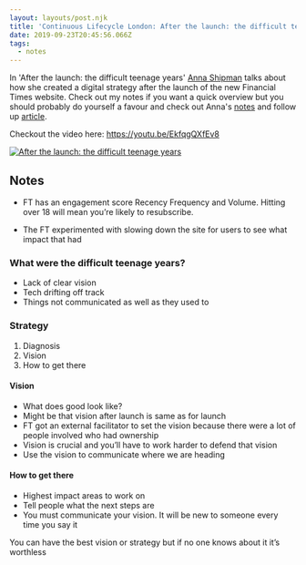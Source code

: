 ```yaml
---
layout: layouts/post.njk
title: 'Continuous Lifecycle London: After the launch: the difficult teenage years'
date: 2019-09-23T20:45:56.066Z
tags:
  - notes
---
```

In 'After the launch: the difficult teenage years' [Anna Shipman](https://www.annashipman.co.uk/) talks about how she created a digital strategy after the launch of the new Financial Times website. Check out my notes if you want a quick overview but you should probably do yourself a favour and check out Anna's [notes](https://www.annashipman.co.uk/jfdi/difficult-teenage-years.html) and follow up [article](https://www.annashipman.co.uk/jfdi/no-next-next.html).

Checkout the video here: https://youtu.be/EkfqgQXfEv8

[![After the launch: the difficult teenage years](https://img.youtube.com/vi/EkfqgQXfEv8/1.jpg)](https://www.youtube.com/watch?v=EkfqgQXfEv8 "After the launch: the difficult teenage years")

## Notes

* FT has an engagement score Recency Frequency and Volume. Hitting over 18 will mean you’re likely to resubscribe.

* The FT experimented with slowing down the site for users to see what impact that had

### What were the difficult teenage years?

* Lack of clear vision
* Tech drifting off track
* Things not communicated as well as they used to

### Strategy

1. Diagnosis 
2. Vision
3. How to get there

#### Vision 

* What does good look like?
* Might be that vision after launch is same as for launch
* FT got an external facilitator to set the vision because there were a lot of people involved who had ownership
* Vision is crucial and you’ll have to work harder to defend that vision
* Use the vision to communicate where we are heading

#### How to get there

* Highest impact areas to work on
* Tell people what the next steps are
* You must communicate your vision. It will be new to someone every time you say it

You can have the best vision or strategy but if no one knows about it it’s worthless


